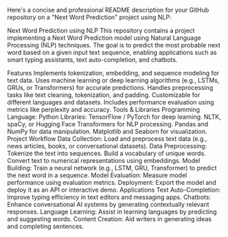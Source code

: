
Here's a concise and professional README description for your GitHub repository on a "Next Word Prediction" project using NLP:

Next Word Prediction using NLP
This repository contains a project implementing a Next Word Prediction model using Natural Language Processing (NLP) techniques. The goal is to predict the most probable next word based on a given input text sequence, enabling applications such as smart typing assistants, text auto-completion, and chatbots.

Features
Implements tokenization, embedding, and sequence modeling for text data.
Uses machine learning or deep learning algorithms (e.g., LSTMs, GRUs, or Transformers) for accurate predictions.
Handles preprocessing tasks like text cleaning, tokenization, and padding.
Customizable for different languages and datasets.
Includes performance evaluation using metrics like perplexity and accuracy.
Tools & Libraries
Programming Language: Python
Libraries:
TensorFlow / PyTorch for deep learning.
NLTK, spaCy, or Hugging Face Transformers for NLP processing.
Pandas and NumPy for data manipulation.
Matplotlib and Seaborn for visualization.
Project Workflow
Data Collection: Load and preprocess text data (e.g., news articles, books, or conversational datasets).
Data Preprocessing:
Tokenize the text into sequences.
Build a vocabulary of unique words.
Convert text to numerical representations using embeddings.
Model Building: Train a neural network (e.g., LSTM, GRU, Transformer) to predict the next word in a sequence.
Model Evaluation: Measure model performance using evaluation metrics.
Deployment: Export the model and deploy it as an API or interactive demo.
Applications
Text Auto-Completion: Improve typing efficiency in text editors and messaging apps.
Chatbots: Enhance conversational AI systems by generating contextually relevant responses.
Language Learning: Assist in learning languages by predicting and suggesting words.
Content Creation: Aid writers in generating ideas and completing sentences.
